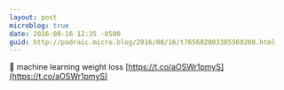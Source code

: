 ```yaml
---
layout: post
microblog: true
date: 2016-08-16 12:35 -0500
guid: http://padraic.micro.blog/2016/08/16/t765602803385569280.html
---
```

🔗 machine learning weight loss [https://t.co/aOSWr1pmyS](https://t.co/aOSWr1pmyS)
